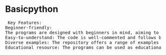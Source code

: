 # Basicpython
<pre> Key Features:
Beginner-friendly: 
The programs are designed with beginners in mind, aiming to help them grasp Python syntax and build confidence in coding.
Easy-to-understand: The code is well-commented and follows best practices, making it easy to follow along and comprehend.
Diverse examples: The repository offers a range of examples to demonstrate various programming concepts, giving learners exposure to different scenarios.
Educational resource: The programs can be used as educational material, exercises, or references for Python learners and educators.
</pre>
